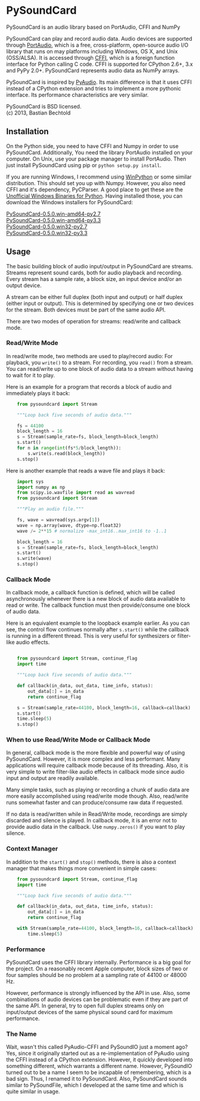 PySoundCard
===========

PySoundCard is an audio library based on PortAudio, CFFI and NumPy

PySoundCard can play and record audio data. Audio devices are supported
through [PortAudio][], which is a free, cross-platform, open-source audio
I/O library that runs on may platforms including Windows, OS X, and
Unix (OSS/ALSA). It is accessed through [CFFI][], which is a foreign
function interface for Python calling C code. CFFI is supported for
CPython 2.6+, 3.x and PyPy 2.0+. PySoundCard represents audio data as
NumPy arrays.

PySoundCard is inspired by [PyAudio][]. Its main difference is that it uses
CFFI instead of a CPython extension and tries to implement a more
pythonic interface. Its performance characteristics are very similar.

[PortAudio]: http://www.portaudio.com/
[CFFI]: http://cffi.readthedocs.org/
[PyAudio]: http://people.csail.mit.edu/hubert/pyaudio/

PySoundCard is BSD licensed.  
(c) 2013, Bastian Bechtold


Installation
-------------

On the Python side, you need to have CFFI and Numpy in order to use
PySoundCard. Additionally, You need the library PortAudio installed on
your computer. On Unix, use your package manager to install PortAudio.
Then just install PySoundCard using pip or `python setup.py install`.

If you are running Windows, I recommend using [WinPython][] or some
similar distribution. This should set you up with Numpy. However, you
also need CFFI and it's dependency, PyCParser. A good place to get
these are the [Unofficial Windows Binaries for Python][pybuilds].
Having installed those, you can download the Windows installers for
PySoundCard:

[PySoundCard-0.5.0.win-amd64-py2.7](https://github.com/bastibe/PySoundCard/releases/download/0.5.0/PySoundCard-0.5.0.win-amd64-py2.7.exe)  
[PySoundCard-0.5.0.win-amd64-py3.3](https://github.com/bastibe/PySoundCard/releases/download/0.5.0/PySoundCard-0.5.0.win-amd64-py3.3.exe)  
[PySoundCard-0.5.0.win32-py2.7](https://github.com/bastibe/PySoundCard/releases/download/0.5.0/PySoundCard-0.5.0.win32-py2.7.exe)  
[PySoundCard-0.5.0.win32-py3.3](https://github.com/bastibe/PySoundCard/releases/download/0.5.0/PySoundCard-0.5.0.win32-py3.3.exe)

[WinPython]: https://code.google.com/p/winpython/
[pybuilds]: http://www.lfd.uci.edu/~gohlke/pythonlibs/

Usage
-----

The basic building block of audio input/output in PySoundCard are
streams. Streams represent sound cards, both for audio playback and
recording. Every stream has a sample rate, a block size, an input
device and/or an output device.

A stream can be either full duplex (both input and output) or half
duplex (either input or output). This is determined by specifying one
or two devices for the stream. Both devices must be part of the same
audio API.

There are two modes of operation for streams: read/write and callback
mode.

### Read/Write Mode

In read/write mode, two methods are used to play/record audio: For
playback, you `write()` to a stream. For recording, you `read()`
from a stream. You can read/write up to one block of audio data to a
stream without having to wait for it to play.

Here is an example for a program that records a block of audio and
immediately plays it back:

```python
    from pysoundcard import Stream

    """Loop back five seconds of audio data."""

    fs = 44100
    block_length = 16
    s = Stream(sample_rate=fs, block_length=block_length)
    s.start()
    for n in range(int(fs*5/block_length)):
        s.write(s.read(block_length))
    s.stop()
```

Here is another example that reads a wave file and plays it back:

```python
    import sys
    import numpy as np
    from scipy.io.wavfile import read as wavread
    from pysoundcard import Stream

    """Play an audio file."""

    fs, wave = wavread(sys.argv[1])
    wave = np.array(wave, dtype=np.float32)
    wave /= 2**15 # normalize -max_int16..max_int16 to -1..1

    block_length = 16
    s = Stream(sample_rate=fs, block_length=block_length)
    s.start()
    s.write(wave)
    s.stop()
```


### Callback Mode

In callback mode, a callback function is defined, which will be called
asynchronously whenever there is a new block of audio data available
to read or write. The callback function must then provide/consume one
block of audio data.

Here is an equivalent example to the loopback example earlier. As you
can see, the control flow continues normally after `s.start()` while
the callback is running in a different thread. This is very useful for
synthesizers or filter-like audio effects.

```python

    from pysoundcard import Stream, continue_flag
    import time

    """Loop back five seconds of audio data."""

    def callback(in_data, out_data, time_info, status):
        out_data[:] = in_data
        return continue_flag

    s = Stream(sample_rate=44100, block_length=16, callback=callback)
    s.start()
    time.sleep(5)
    s.stop()
```

### When to use Read/Write Mode or Callback Mode

In general, callback mode is the more flexible and powerful way of
using PySoundCard. However, it is more complex and less performant.
Many applications will require callback mode because of its threading.
Also, it is very simple to write filter-like audio effects in callback
mode since audio input and output are readily available.

Many simple tasks, such as playing or recording a chunk of audio data
are more easily accomplished using read/write mode though. Also,
read/write runs somewhat faster and can produce/consume raw data if
requested.

If no data is read/written while in Read/Write mode, recordings are
simply discarded and silence is played. In callback mode, it is an
error not to provide audio data in the callback. Use `numpy.zeros()`
if you want to play silence.

### Context Manager

In addition to the `start()` and `stop()` methods, there is also a
context manager that makes things more convenient in simple cases:

```python
    from pysoundcard import Stream, continue_flag
    import time

    """Loop back five seconds of audio data."""

    def callback(in_data, out_data, time_info, status):
        out_data[:] = in_data
        return continue_flag

    with Stream(sample_rate=44100, block_length=16, callback=callback):
        time.sleep(5)
```


### Performance

PySoundCard uses the CFFI library internally. Performance is a big goal
for the project. On a reasonably recent Apple computer, block sizes of
two or four samples should be no problem at a sampling rate of 44100
or 48000 Hz.

However, performance is strongly influenced by the API in use. Also,
some combinations of audio devices can be problematic even if they are
part of the same API. In general, try to open full duplex streams only
on input/output devices of the same physical sound card for maximum
performance.

### The Name

Wait, wasn't this called PyAudio-CFFI and PySoundIO just a moment ago?
Yes, since it originally started out as a re-implementation of PyAudio
using the CFFI instead of a CPython extension. However, it quickly
developed into something different, which warrants a different name.
However, PySoundIO turned out to be a name I seem to be incapable of
remembering, which is a bad sign. Thus, I renamed it to PySoundCard.
Also, PySoundCard sounds similar to PySoundFile, which I developed at
the same time and which is quite similar in usage.

